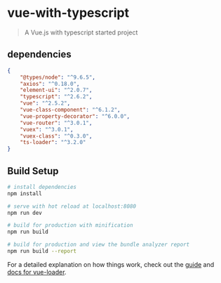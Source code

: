 # vue-with-typescript

> A Vue.js with typescript started project


## dependencies

```json
{
    "@types/node": "^9.6.5",
    "axios": "^0.18.0",
    "element-ui": "^2.0.7",
    "typescript": "^2.6.2",
    "vue": "^2.5.2",
    "vue-class-component": "^6.1.2",
    "vue-property-decorator": "^6.0.0",
    "vue-router": "^3.0.1",
    "vuex": "^3.0.1",
    "vuex-class": "^0.3.0",
    "ts-loader": "^3.2.0"
}
```




## Build Setup

``` bash
# install dependencies
npm install

# serve with hot reload at localhost:8080
npm run dev

# build for production with minification
npm run build

# build for production and view the bundle analyzer report
npm run build --report
```

For a detailed explanation on how things work, check out the [guide](http://vuejs-templates.github.io/webpack/) and [docs for vue-loader](http://vuejs.github.io/vue-loader).
